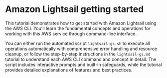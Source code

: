 # Amazon Lightsail getting started

This tutorial demonstrates how to get started with Amazon Lightsail using the AWS CLI. You'll learn the fundamental concepts and operations for working with this AWS service through command-line interface.

You can either run the automated script `lightsail-gs.sh` to execute all operations automatically with comprehensive error handling and resource cleanup, or follow the step-by-step instructions in the `lightsail-gs.md` tutorial to understand each AWS CLI command and concept in detail. The script includes interactive prompts and built-in safeguards, while the tutorial provides detailed explanations of features and best practices.

